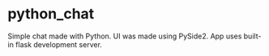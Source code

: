 # python_chat
Simple chat made with Python. UI was made using PySide2. App uses built-in flask development server.  
